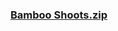 ### [Bamboo Shoots.zip](https://raw.githubusercontent.com/VaLueS6655/Genshin_Impact_Teleport/Raw/OptimizationCollectionPackage%2FAuto-Teleport_byA9FM%2826_01_2023%29%2FETC%2FBamboo%20Shoots%2FBamboo%20Shoots.zip)

